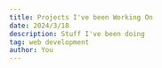 ```yaml
---
title: Projects I've been Working On
date: 2024/3/18
description: Stuff I've been doing
tag: web development
author: You
---
```


